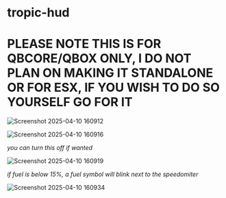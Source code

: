 # tropic-hud

# PLEASE NOTE THIS IS FOR QBCORE/QBOX ONLY, I DO NOT PLAN ON MAKING IT STANDALONE OR FOR ESX, IF YOU WISH TO DO SO YOURSELF GO FOR IT

![Screenshot 2025-04-10 160912](https://github.com/user-attachments/assets/0afaf1fb-5cc5-4f66-a6bb-fea41bd87217)

![Screenshot 2025-04-10 160916](https://github.com/user-attachments/assets/d3e5415d-40bd-4dd9-bcd7-a024fb197b24)

*you can turn this off if wanted*

![Screenshot 2025-04-10 160919](https://github.com/user-attachments/assets/3087a3f7-9405-4ec2-a826-6d2ae9c23c61)

*if fuel is below 15%, a fuel symbol will blink next to the speedomiter*

![Screenshot 2025-04-10 160934](https://github.com/user-attachments/assets/3e2492d4-5379-43c9-a792-ddf775404328)



